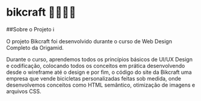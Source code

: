 # bikcraft 🚴‍♂️🚴‍♂

##Sobre o Projeto ℹ
<p>O projeto Bikcraft foi desenvolvido durante o curso de <span fontWeight="bold">Web Design Completo da Origamid.</span></p>
 <p>Durante o curso, aprendemos todos os princípios básicos de UI/UX Design e codificação, colocando todos os conceitos em prática desenvolvendo desde o 
 wireframe até o design e por fim, o código do site da Bikcraft uma empresa que vende bicicletas personalizadas feitas sob medida,
 onde desenvolvemos conceitos como HTML semântico, otimização de imagens e arquivos CSS.</p>
